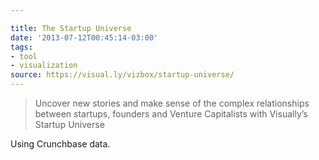 ```yaml
---

title: The Startup Universe
date: '2013-07-12T00:45:14-03:00'
tags:
- tool
- visualization
source: https://visual.ly/vizbox/startup-universe/
---
```

> Uncover new stories and make sense of the complex relationships between startups, founders and Venture Capitalists with Visually’s Startup Universe

Using Crunchbase data.
